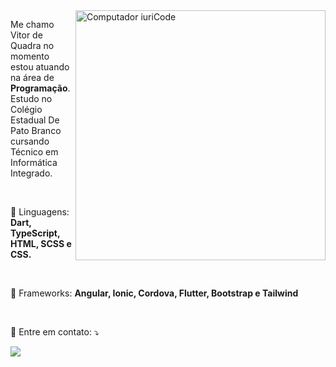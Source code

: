 <img src="https://raw.githubusercontent.com/MicaelliMedeiros/micaellimedeiros/master/image/computer-illustration.png" min-width="400px" max-width="400px" width="400px" align="right" alt="Computador iuriCode">

<p align="left"> 
  Me chamo Vitor de Quadra no momento estou atuando na área de <strong>Programação</strong>.<br>
  Estudo no Colégio Estadual De Pato Branco cursando Técnico em Informática Integrado.
</p>
<br>

<p align="left">
  🦄 Linguagens: <strong>Dart, TypeScript, HTML, SCSS e CSS.</strong>
</p>

<br>

<p align="left">
  💼 Frameworks: <strong>Angular, Ionic, Cordova, Flutter, Bootstrap e Tailwind</strong>
</p>

<br>

<p align="left">
  💌 Entre em contato: ⤵️
</p>

  <a href="https://www.instagram.com/vitor_quadra__/" alt="Instagram">
  <img src="https://img.shields.io/badge/-Instagram-CF001C?style=flat-square&labelColor=CF001C&logo=instagram&logoColor=white"/></a>
</p>    
<!---
VitorDeQuadra/VitorDeQuadra is a ✨ special ✨ repository because its `README.md` (this file) appears on your GitHub profile.
You can click the Preview link to take a look at your changes.
--->
